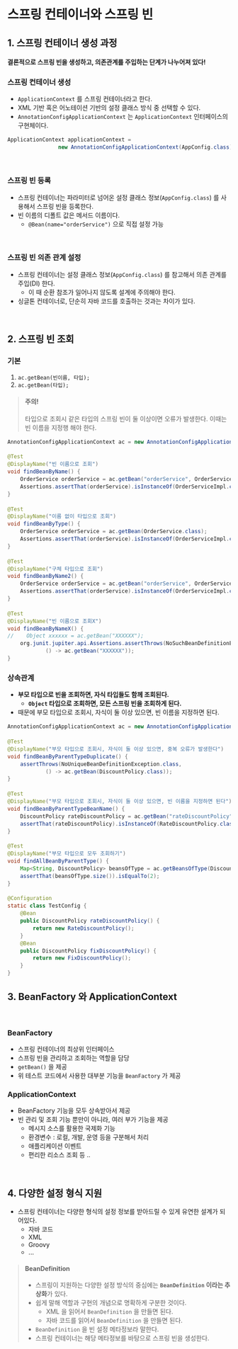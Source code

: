 # 스프링 컨테이너와 스프링 빈

## 1. 스프링 컨테이너 생성 과정

#### 결론적으로 스프링 빈을 생성하고, 의존관계를 주입하는 단계가 나누어져 있다!

### 스프링 컨테이너 생성&#x20;

* `ApplicationContext` 를 스프링 컨테이너라고 한다.&#x20;
* XML 기반 혹은 어노테이션 기반의 설정 클래스 방식 중 선택할 수 있다.&#x20;
* `AnnotationConfigApplicationContext` 는 `ApplicationContext` 인터페이스의 구현체이다.&#x20;

```java
ApplicationContext applicationContext = 
                new AnnotationConfigApplicationContext(AppConfig.class);
```

<figure><img src="../../../.gitbook/assets/스크린샷 2023-05-29 19.53.46.png" alt=""><figcaption></figcaption></figure>

### 스프링 빈 등록&#x20;

* 스프링 컨테이너는 파라미터로 넘어온 설정 클래스 정보(`AppConfig.class`) 를 사용해서 스프링 빈을 등록한다.&#x20;
* 빈 이름의 디폴트 값은 메서드 이름이다.&#x20;
  * `@Bean(name="orderService")` 으로 직접 설정 가능&#x20;

<figure><img src="../../../.gitbook/assets/스크린샷 2023-05-29 19.54.40.png" alt=""><figcaption></figcaption></figure>

### 스프링 빈 의존 관계 설정&#x20;

* 스프링 컨테이너는 설정 클래스 정보(`AppConfig.class`) 를 참고해서 의존 관계를 주입(DI) 한다.&#x20;
  * 이 때 순환 참조가 일어나지 않도록 설계에 주의해야 한다.&#x20;
* 싱글톤 컨테이너로, 단순히 자바 코드를 호출하는 것과는 차이가 있다.&#x20;

<figure><img src="../../../.gitbook/assets/스크린샷 2023-05-29 19.56.12.png" alt=""><figcaption></figcaption></figure>

## 2. 스프링 빈 조회&#x20;

### 기본&#x20;

1. `ac.getBean(빈이름, 타입);`
2. `ac.getBean(타입);`

> #### 주의!
>
> 타입으로 조회시 같은 타입의 스프링 빈이 둘 이상이면 오류가 발생한다. 이때는 빈 이름을 지정행 해야 한다.&#x20;

```java
AnnotationConfigApplicationContext ac = new AnnotationConfigApplicationContext(AppConfig.class);

@Test
@DisplayName("빈 이름으로 조회")
void findBeanByName() {
    OrderService orderService = ac.getBean("orderService", OrderService.class);
    Assertions.assertThat(orderService).isInstanceOf(OrderServiceImpl.class);
}

@Test
@DisplayName("이름 없이 타입으로 조회")
void findBeanByType() {
    OrderService orderService = ac.getBean(OrderService.class);
    Assertions.assertThat(orderService).isInstanceOf(OrderServiceImpl.class);
}

@Test
@DisplayName("구체 타입으로 조회")
void findBeanByName2() {
    OrderService orderService = ac.getBean("orderService", OrderServiceImpl.class);
    Assertions.assertThat(orderService).isInstanceOf(OrderServiceImpl.class);
}

@Test
@DisplayName("빈 이름으로 조회X")
void findBeanByNameX() {
//    Object xxxxxx = ac.getBean("XXXXXX");
    org.junit.jupiter.api.Assertions.assertThrows(NoSuchBeanDefinitionException.class,
            () -> ac.getBean("XXXXXX"));
}
```

### 상속관계&#x20;

* **부모 타입으로 빈을 조회하면, 자식 타입들도 함께 조회된다.**
  * **`Object` 타입으로 조회하면, 모든 스프링 빈을 조회하게 된다.**
* 때문에 부모 타입으로 조회시, 자식이 둘 이상 있으면, 빈 이름을 지정하면 된다.

```java
AnnotationConfigApplicationContext ac = new AnnotationConfigApplicationContext(TestConfig.class);

@Test
@DisplayName("부모 타입으로 조회시, 자식이 둘 이상 있으면, 중복 오류가 발생한다")
void findBeanByParentTypeDuplicate() {
    assertThrows(NoUniqueBeanDefinitionException.class,
            () -> ac.getBean(DiscountPolicy.class));
}

@Test
@DisplayName("부모 타입으로 조회시, 자식이 둘 이상 있으면, 빈 이름을 지정하면 된다")
void findBeanByParentTypeBeanName() {
    DiscountPolicy rateDiscountPolicy = ac.getBean("rateDiscountPolicy", DiscountPolicy.class);
    assertThat(rateDiscountPolicy).isInstanceOf(RateDiscountPolicy.class);
}

@Test
@DisplayName("부모 타입으로 모두 조회하기")
void findAllBeanByParentType() {
    Map<String, DiscountPolicy> beansOfType = ac.getBeansOfType(DiscountPolicy.class);
    assertThat(beansOfType.size()).isEqualTo(2);
}

@Configuration
static class TestConfig {
    @Bean
    public DiscountPolicy rateDiscountPolicy() {
        return new RateDiscountPolicy();
    }
    @Bean
    public DiscountPolicy fixDiscountPolicy() {
        return new FixDiscountPolicy();
    }
}
```

## 3. BeanFactory 와 ApplicationContext&#x20;

<figure><img src="../../../.gitbook/assets/스크린샷 2023-05-29 19.59.24.png" alt="" width="563"><figcaption></figcaption></figure>

### BeanFactory&#x20;

* 스프링 컨테이너의 최상위 인터페이스&#x20;
* 스프링 빈을 관리하고 조회하는 역할을 담당&#x20;
* `getBean()` 을 제공&#x20;
* 위 테스트 코드에서 사용한 대부분 기능을 `BeanFactory` 가 제공&#x20;

### ApplicationContext

* BeanFactory 기능을 모두 상속받아서 제공&#x20;
* 빈 관리 및 조회 기능 뿐만이 아니라, 여러 부가 기능을 제공&#x20;
  * 메시지 소스를 활용한 국제화 기능
  * 환경변수 : 로컬, 개발, 운영 등을 구분해서 처리
  * 애플리케이션 이벤트
  * 편리한 리소스 조회 등 ..

<figure><img src="../../../.gitbook/assets/스크린샷 2023-05-29 20.01.55.png" alt=""><figcaption></figcaption></figure>

## 4. 다양한 설정 형식 지원&#x20;

* 스프링 컨테이너는 다양한 형식의 설정 정보를 받아드릴 수 있게 유연한 설계가 되어있다.&#x20;
  * 자바 코드&#x20;
  * XML
  * Groovy
  * ...&#x20;

> #### BeanDefinition&#x20;
>
> * 스프링이 지원하는 다양한 설정 방식의 중심에는 **`BeanDefinition` 이라는 추상화**가 있다.
> * 쉽게 말해 역할과 구현의 개념으로 명확하게 구분한 것이다.
>   * XML 을 읽어서 `BeanDefinition` 을 만들면 된다.
>   * 자바 코드를 읽어서 `BeanDefinition` 을 만들면 된다.
> * `BeanDefinition` 을 빈 설정 메타정보라 말한다.
> * 스프링 컨테이너는 해당 메타정보를 바탕으로 스프링 빈을 생성한다.



<figure><img src="../../../.gitbook/assets/스크린샷 2023-05-29 20.06.33.png" alt=""><figcaption></figcaption></figure>
